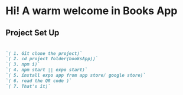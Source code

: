 # Hi!  A warm welcome in Books App

## Project Set Up
###
```markdown

`( 1. Git clone the project)`
`( 2. cd project folder(booksApp))`
`( 3. npm i)`
`( 4. npm start || expo start)`
`( 5. install expo app from app store/ google store)`
`( 6. read the QR code )`
`( 7. That's it)`

```
